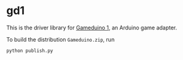 # gd1

This is the driver library for
[Gameduino 1](http://excamera.com/sphinx/gameduino/),
an Arduino game adapter.

To build the distribution `Gameduino.zip`, run

    python publish.py
